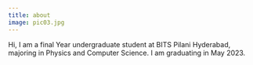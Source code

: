```yaml
---
title: about
image: pic03.jpg
---
```


Hi, I am a final Year undergraduate student at BITS Pilani Hyderabad, majoring in Physics and Computer Science. 
I am graduating in May 2023. 
